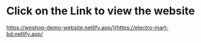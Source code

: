 # Click on the Link to view the website



https://weshop-demo-website.netlify.app/](https://electro-mart-bd.netlify.app/



 
